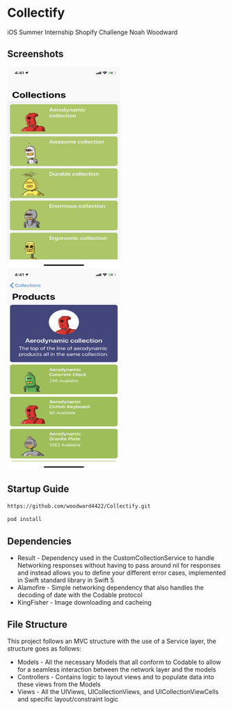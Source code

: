 # Collectify
iOS Summer Internship Shopify Challenge
Noah Woodward

## Screenshots
<img src="Collection.png" width ="260" height="460"> <img src="Product.png" width ="260" height="460">

## Startup Guide

```bash
https://github.com/woodward4422/Collectify.git
```

```bash
pod install
```

## Dependencies
* Result - Dependency used in the CustomCollectionService to handle Networking responses without having to pass around nil for responses and instead allows you to define your different error cases, implemented in Swift standard library in Swift 5
* Alamofire - Simple networking dependency that also handles the decoding of date with the Codable protocol
* KingFisher - Image downloading and cacheing

## File Structure
This project follows an MVC structure with the use of a Service layer, the structure goes as follows: 

* Models - All the necessary Models that all conform to Codable to allow for a seamless interaction between the network layer and the models
* Controllers - Contains logic to layout views and to populate data into these views from the Models
* Views - All the UIViews, UICollectionViews, and UICollectionViewCells and specific layout/constraint logic

